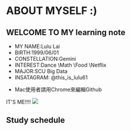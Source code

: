 # ABOUT MYSELF :)
## WELCOME TO MY learning note
* MY NAME:Lulu Lai
* BIRTH:1999/06/01
* CONSTELLATION:Gemini
* INTEREST:Dance \Math \Food \Netflix
* MAJOR:SCU Big Data
* INSATAGRAM: @this_is_lulu61
- Mac使用者請用Chrome來編輯Github

IT'S ME!!!!
![](https://tse1.mm.bing.net/th?id=OIP.iPQIYBMy257SJYyOv_WigAHaEo&pid=Api&P=0&w=274&h=172)




## Study schedule

